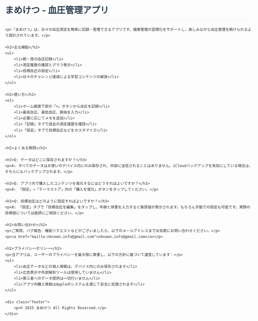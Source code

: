 <!DOCTYPE html>
<html lang="ja">
<head>
    <meta charset="UTF-8">
    <meta name="viewport" content="width=device-width, initial-scale=1.0">
    <title>まめけつ - 血圧管理アプリ サポートページ</title>
    <style>
        body {
            font-family: -apple-system, BlinkMacSystemFont, 'Segoe UI', Roboto, Helvetica, Arial, sans-serif;
            line-height: 1.6;
            color: #333;
            max-width: 800px;
            margin: 0 auto;
            padding: 20px;
        }
        h1 {
            color: #2c3e50;
            border-bottom: 1px solid #eee;
            padding-bottom: 10px;
        }
        h2 {
            color: #3498db;
            margin-top: 30px;
        }
        a {
            color: #3498db;
            text-decoration: none;
        }
        a:hover {
            text-decoration: underline;
        }
        .footer {
            margin-top: 50px;
            padding-top: 20px;
            border-top: 1px solid #eee;
            font-size: 0.9em;
            color: #7f8c8d;
        }
    </style>
</head>
<body>
    <h1>まめけつ - 血圧管理アプリ</h1>
    
    <p>「まめけつ」は、日々の血圧測定を簡単に記録・管理できるアプリです。健康管理の習慣化をサポートし、楽しみながら血圧管理を続けられるよう設計されています。</p>

    <h2>主な機能</h2>
    <ul>
        <li>朝・夜の血圧記録</li>
        <li>測定履歴の確認とグラフ表示</li>
        <li>目標血圧の設定</li>
        <li>日々のチャレンジ達成による学習コンテンツの解放</li>
    </ul>

    <h2>使い方</h2>
    <ol>
        <li>ホーム画面下部の「+」ボタンから血圧を記録</li>
        <li>最高血圧、最低血圧、脈拍を入力</li>
        <li>必要に応じてメモを追加</li>
        <li>「記録」タブで過去の測定履歴を確認</li>
        <li>「設定」タブで目標血圧などをカスタマイズ</li>
    </ol>

    <h2>よくある質問</h2>
    
    <h3>Q: データはどこに保存されますか？</h3>
    <p>A: すべてのデータはお使いのデバイス内にのみ保存され、外部に送信されることはありません。iCloudバックアップを有効にしている場合は、そちらにもバックアップされます。</p>
    
    <h3>Q: アプリ内で購入したコンテンツを復元するにはどうすればよいですか？</h3>
    <p>A: 「設定」→「テーマストア」内の「購入を復元」ボタンをタップしてください。</p>
    
    <h3>Q: 目標血圧はどのように設定すればよいですか？</h3>
    <p>A: 「設定」タブで「目標血圧を編集」をタップし、年齢と体重を入力すると推奨値が表示されます。もちろん手動での設定も可能です。実際の目標値については医師にご相談ください。</p>

    <h2>お問い合わせ</h2>
    <p>ご質問、バグ報告、機能リクエストなどがございましたら、以下のメールアドレスまでお気軽にお問い合わせください。</p>
    <p><a href="mailto:nknown.info@gmail.com">nknown.info@gmail.com</a></p>

    <h2>プライバシーポリシー</h2>
    <p>当アプリは、ユーザーのプライバシーを最大限に尊重し、以下の方針に基づいて運営しています：</p>
    <ul>
        <li>血圧データなどの個人情報は、デバイス内にのみ保存されます</li>
        <li>広告表示や外部解析ツールは使用していません</li>
        <li>第三者へのデータ提供は一切行いません</li>
        <li>アプリ内購入情報はAppleのシステムを通じて安全に処理されます</li>
    </ul>

    <div class="footer">
        <p>© 2025 まめけつ All Rights Reserved.</p>
    </div>
</body>
</html>
